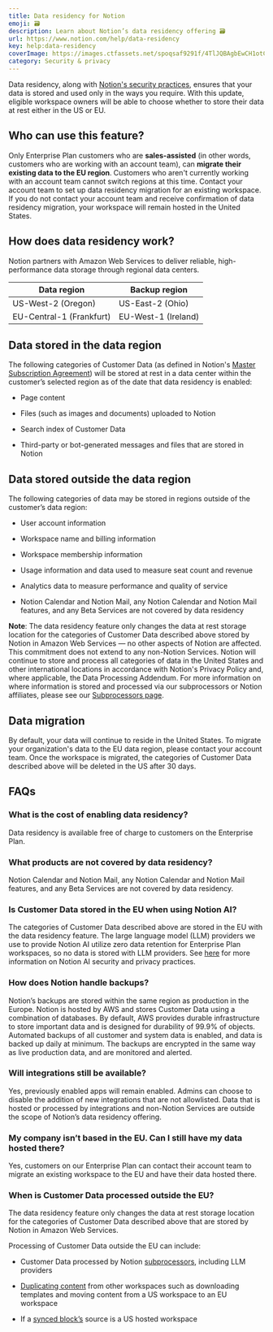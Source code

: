 ```yaml
---
title: Data residency for Notion
emoji: 🗃️
description: Learn about Notion’s data residency offering 🗃️
url: https://www.notion.com/help/data-residency
key: help:data-residency
coverImage: https://images.ctfassets.net/spoqsaf9291f/4TlJQBAgbEwCH1otCiKmRD/2a99a687e60b1f80695fd959de6fcc12/Create_a_database_-_hero.png
category: Security & privacy
---
```


Data residency, along with [Notion's security practices](https://www.notion.com/security), ensures that your data is stored and used only in the ways you require. With this update, eligible workspace owners will be able to choose whether to store their data at rest either in the US or EU.

## Who can use this feature?

Only Enterprise Plan customers who are **sales-assisted** (in other words, customers who are working with an account team), can **migrate their existing data to the EU region**.**&#x20;**&#x43;ustomers who aren't currently working with an account team cannot switch regions at this time. Contact your account team to set up data residency migration for an existing workspace. If you do not contact your account team and receive confirmation of data residency migration, your workspace will remain hosted in the United States.

## How does data residency work?

Notion partners with Amazon Web Services to deliver reliable, high-performance data storage through regional data centers.

| **Data region**          | **Backup region**   |
| ------------------------ | ------------------- |
| US-West-2 (Oregon)       | US-East-2 (Ohio)    |
| EU-Central-1 (Frankfurt) | EU-West-1 (Ireland) |

## Data stored in the data region

The following categories of Customer Data (as defined in Notion's [Master Subscription Agreement](https://www.notion.com/Master-Subscription-Agreement-4e1c5dd3e3de45dfa4a8ed60f1a43da0)) will be stored at rest in a data center within the customer’s selected region as of the date that data residency is enabled:

* Page content

* Files (such as images and documents) uploaded to Notion

* Search index of Customer Data

* Third-party or bot-generated messages and files that are stored in Notion

## Data stored outside the data region

The following categories of data may be stored in regions outside of the customer’s data region:

* User account information

* Workspace name and billing information

* Workspace membership information

* Usage information and data used to measure seat count and revenue

* Analytics data to measure performance and quality of service

* Notion Calendar and Notion Mail, any Notion Calendar and Notion Mail features, and any Beta Services are not covered by data residency

**Note**: The data residency feature only changes the data at rest storage location for the categories of Customer Data described above stored by Notion in Amazon Web Services — no other aspects of Notion are affected. This commitment does not extend to any non-Notion Services. Notion will continue to store and process all categories of data in the United States and other international locations in accordance with Notion's Privacy Policy and, where applicable, the Data Processing Addendum. For more information on where information is stored and processed via our subprocessors or Notion affiliates, please see our [Subprocessors page](https://www.notion.com/notion/Notion-s-List-of-Subprocessors-268fa5bcfa0f46b6bc29436b21676734).

## Data migration

By default, your data will continue to reside in the United States. To migrate your organization's data to the EU data region, please contact your account team. Once the workspace is migrated, the categories of Customer Data described above will be deleted in the US after 30 days.


## FAQs

### What is the cost of enabling data residency?

Data residency is available free of charge to customers on the Enterprise Plan.


### What products are not covered by data residency?

Notion Calendar and Notion Mail, any Notion Calendar and Notion Mail features, and any Beta Services are not covered by data residency.


### Is Customer Data stored in the EU when using Notion AI?

The categories of Customer Data described above are stored in the EU with the data residency feature. The large language model (LLM) providers we use to provide Notion AI utilize zero data retention for Enterprise Plan workspaces, so no data is stored with LLM providers. See [here](https://www.notion.com/help/notion-ai-security-practices) for more information on Notion AI security and privacy practices.


### How does Notion handle backups?

Notion’s backups are stored within the same region as production in the Europe. Notion is hosted by AWS and stores Customer Data using a combination of databases. By default, AWS provides durable infrastructure to store important data and is designed for durability of 99.9% of objects. Automated backups of all customer and system data is enabled, and data is backed up daily at minimum. The backups are encrypted in the same way as live production data, and are monitored and alerted.


### Will integrations still be available?

Yes, previously enabled apps will remain enabled. Admins can choose to disable the addition of new integrations that are not allowlisted. Data that is hosted or processed by integrations and non-Notion Services are outside the scope of Notion’s data residency offering.


### My company isn’t based in the EU. Can I still have my data hosted there? 

Yes, customers on our Enterprise Plan can contact their account team to migrate an existing workspace to the EU and have their data hosted there.


### When is Customer Data processed outside the EU?

The data residency feature only changes the data at rest storage location for the categories of Customer Data described above that are stored by Notion in Amazon Web Services.

Processing of Customer Data outside the EU can include:

* Customer Data processed by Notion [subprocessors](https://notion.notion.site/Notion-s-List-of-Subprocessors-268fa5bcfa0f46b6bc29436b21676734), including LLM providers

* [Duplicating content](https://www.notion.com/help/transfer-content-to-another-account) from other workspaces such as downloading templates and moving content from a US workspace to an EU workspace

* If a [synced block’s](https://www.notion.com/help/synced-blocks) source is a US hosted workspace
